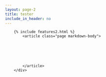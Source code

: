 ```yaml
---
layout: page-2
title: tester
include_in_header: no
---
```


        {% include features2.html %}
            <article class="page markdown-body">






            </article>
        </div>
